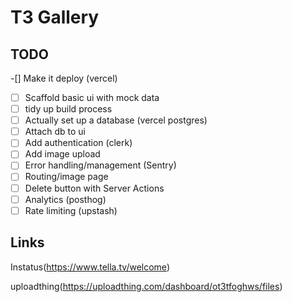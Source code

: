 # T3 Gallery

## TODO

-[] Make it deploy (vercel)

- [ ] Scaffold basic ui with mock data
- [ ] tidy up build process
- [ ] Actually set up a database (vercel postgres)
- [ ]  Attach db to ui
- [ ]  Add authentication (clerk)
- [ ]  Add image upload
- [ ]  Error handling/management (Sentry)
- [ ]  Routing/image page
- [ ]  Delete button with Server Actions
- [ ]  Analytics (posthog)
- [ ]  Rate limiting (upstash)

## Links
Instatus(https://www.tella.tv/welcome)

uploadthing(https://uploadthing.com/dashboard/ot3tfoghws/files)